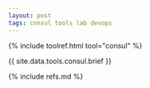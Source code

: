```yaml
---
layout: post
tags: consul tools lab devops
---
```


{% include toolref.html tool="consul" %}

{{ site.data.tools.consul.brief }}

{% include refs.md %}